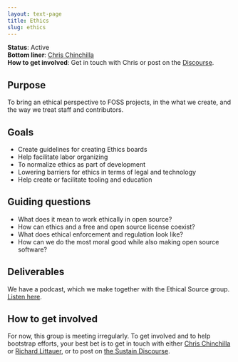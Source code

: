 ```yaml
---
layout: text-page
title: Ethics
slug: ethics
---
```


**Status**: Active<br />
**Bottom liner**: [Chris Chinchilla](https://chrischinchilla.com/)<br />
**How to get involved**: Get in touch with Chris or post on the [Discourse](https://discourse.sustainoss.org/).

## Purpose

To bring an ethical perspective to FOSS projects, in the what we create, and the way we treat staff and contributors.

## Goals

- Create guidelines for creating Ethics boards
- Help facilitate labor organizing
- To normalize ethics as part of development
- Lowering barriers for ethics in terms of legal and technology
- Help create or facilitate tooling and education

## Guiding questions

- What does it mean to work ethically in open source?
- How can ethics and a free and open source license coexist?
- What does ethical enforcement and regulation look like?
- How can we do the most moral good while also making open source software?

## Deliverables

We have a podcast, which we make together with the Ethical Source group.  [Listen here](https://anchor.fm/ethicsinopensource).

## How to get involved

For now, this group is meeting irregularly. To get involved and to help bootstrap efforts, your best bet is to get in touch with either [Chris Chinchilla](https://chrischinchilla.com/) or [Richard Littauer](https://twitter.com/richlitt), or to post on [the Sustain Discourse](https://discourse.sustainoss.org/).
